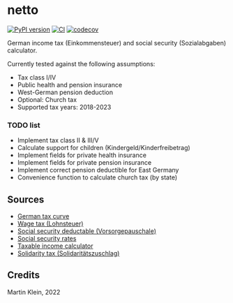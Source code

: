 # netto

[![PyPI version](https://img.shields.io/pypi/v/netto.svg)](https://pypi.python.org/pypi/netto)
[![CI](https://github.com/0-k/netto/actions/workflows/workflow.yml/badge.svg)](https://github.com/0-k/netto/actions/workflows/workflow.yml)
[![codecov](https://codecov.io/gh/0-k/netto/branch/master/graph/badge.svg)](https://codecov.io/gh/0-k/netto)

German income tax (Einkommensteuer) and social security (Sozialabgaben) calculator.

Currently tested against the following assumptions:
* Tax class I/IV
* Public health and pension insurance
* West-German pension deduction
* Optional: Church tax
* Supported tax years: 2018-2023

### TODO list

* Implement tax class II & III/V
* Calculate support for children (Kindergeld/Kinderfreibetrag)
* Implement fields for private health insurance
* Implement fields for private pension insurance
* Implement correct pension deductible for East Germany
* Convenience function to calculate church tax (by state)

## Sources

* [German tax curve](https://www.bmf-steuerrechner.de/Tarifhistorie_Steuerrechner.pdf?__blob=publicationFile&v=1)
* [Wage tax (Lohnsteuer)](https://www.bmf-steuerrechner.de/bl/bl2022/eingabeformbl2022.xhtml)
* [Social security deductable (Vorsorgepauschale)](https://www.lohn-info.de/vorsorgepauschale.html)
* [Social security rates](https://www.lohn-info.de/sozialversicherungsbeitraege2022.html)
* [Taxable income calculator](https://udo-brechtel.de/mathe/est_gsv/reverse_zve_brutto.htm)
* [Solidarity tax (Solidaritätszuschlag)](https://www.lohn-info.de/solizuschlag.html)

## Credits

Martin Klein, 2022
